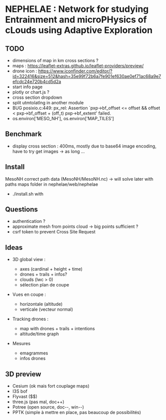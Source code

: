 # NEPHELAE : Network for studying Entrainment and microPHysics of cLouds using Adaptive Exploration

## TODO

- dimensions of map in km cross sections ?
- maps : https://leaflet-extras.github.io/leaflet-providers/preview/
- drone icon : https://www.iconfinder.com/editor/?id=322416&size=512&hash=35e99f72b6a7fe901ef630ae0ef71ac68a9e7efcdc24e720b4cd5d2a
- start info page
- plotly or chart.js ?
- cross section dropdown
- split utmtolatlng in another module
- BUG posixio.c:449: px_rel: Assertion `pxp->bf_offset <= offset && offset < pxp->bf_offset + (off_t) pxp->bf_extent' failed.
- os.environ['MESO_NH'], os.environ['MAP_TILES']


## Benchmark

- display cross section : 400ms, mostly due to base64 image encoding, have to try get images -> as long ...

## Install

MesoNH correct path data (MesoNH/MesoNH.nc) -> will solve later with paths
maps folder in nephelae/web/nephelae
- ./install.sh with 

## Questions

-   authentication ?
-   approximate mesh from points cloud -> big points sufficient ?
-   csrf token to prevent Cross Site Request

## Ideas

-   3D global view :

    -   axes (cardinal + height + time)
    -   drones + trails + infos?
    -   clouds (lwc > 0)
    -   sélection plan de coupe

-   Vues en coupe :

    -   horizontale (altitude)
    -   verticale (vecteur normal)

-   Tracking drones :

    -   map with drones + trails + intentions
    -   altitude/time graph

-   Mesures

    -   emagrammes
    -   infos drones

## 3D preview

-   Cesium (ok mais fort couplage maps)
-   I3S bof
-   Flyvast (\$\$)
-   three.js (pas mal, doc++)
-   Potree (open source, doc--, win--)
-   PPTK (simple à mettre en place, pas beaucoup de possibilités)
